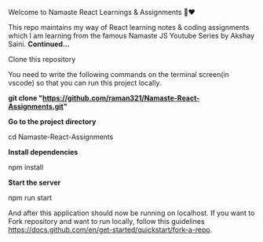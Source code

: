 Welcome to Namaste React Learnings & Assignments 🚀❤️

This repo maintains my way of React learning notes & coding assignments which I am learning from the famous Namaste JS Youtube Series by Akshay Saini. **Continued...**

Clone this repository

You need to write the following commands on the terminal screen(in vscode) so that you can run this project locally.

  **git clone "https://github.com/raman321/Namaste-React-Assignments.git"**
  
**Go to the project directory**

  cd Namaste-React-Assignments
  
**Install dependencies**

  npm install
  
**Start the server**

  npm run start
  
And after this application should now be running on localhost. If you want to Fork repository and want to run locally, follow this guidelines https://docs.github.com/en/get-started/quickstart/fork-a-repo.
